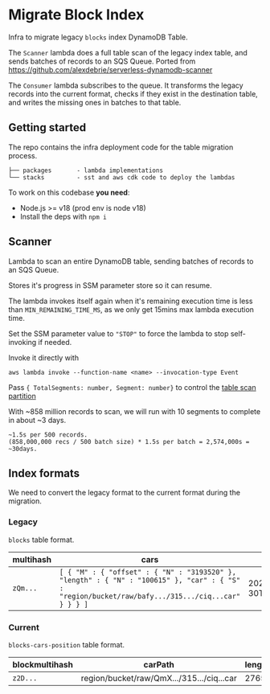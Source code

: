 # Migrate Block Index

Infra to migrate legacy `blocks` index DynamoDB Table.

The `Scanner` lambda does a full table scan of the legacy index table, and sends batches of records to an SQS Queue. Ported from https://github.com/alexdebrie/serverless-dynamodb-scanner

The `Consumer` lambda subscribes to the queue. It transforms the legacy records into the current format, checks if they exist in the destination table, and writes the missing ones in batches to that table.

## Getting started

The repo contains the infra deployment code for the table migration process.

```
├── packages       - lambda implementations
└── stacks         - sst and aws cdk code to deploy the lambdas
```

To work on this codebase **you need**:

- Node.js >= v18 (prod env is node v18)
- Install the deps with `npm i`

## Scanner
 
Lambda to scan an entire DynamoDB table, sending batches of records to an SQS Queue.
 
Stores it's progress in SSM parameter store so it can resume.
 
The lambda invokes itself again when it's remaining execution time is less than `MIN_REMAINING_TIME_MS`, as we only get 15mins max lambda execution time.

Set the SSM parameter value to `"STOP"` to force the lambda to stop self-invoking if needed.
 
Invoke it directly with 
```shell
aws lambda invoke --function-name <name> --invocation-type Event
```

Pass `{ TotalSegments: number, Segment: number}` to control the [table scan partition](https://docs.aws.amazon.com/amazondynamodb/latest/developerguide/Scan.html#Scan.ParallelScan)

With ~858 million records to scan, we will run with 10 segments to complete in about ~3 days.
```
~1.5s per 500 records. 
(858,000,000 recs / 500 batch size) * 1.5s per batch = 2,574,000s = ~30days.
```

## Index formats

We need to convert the legacy format to the current format during the migration.

### Legacy

`blocks` table format.

| multihash | cars    | createdAt | data  | type    |
|-----------|---------|-----------|-------|---------|
| `zQm...` | `[ { "M" : { "offset" : { "N" : "3193520" }, "length" : { "N" : "100615" }, "car" : { "S" : "region/bucket/raw/bafy.../315.../ciq...car" } } } ]` | 2022-05-30T17:06:12.864Z | `{}` | raw

### Current

`blocks-cars-position` table format.

| blockmultihash | carPath | length | offset |
|----------------|---------|--------|--------|
| `z2D...` | region/bucket/raw/QmX.../315.../ciq...car | 2765 | 3317501 |

